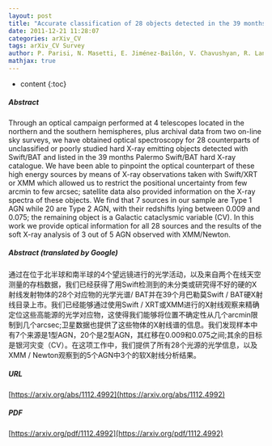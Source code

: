 ```yaml
---
layout: post
title: "Accurate classification of 28 objects detected in the 39 months Palermo Swift/BAT hard X-ray catalogue"
date: 2011-12-21 11:28:07
categories: arXiv_CV
tags: arXiv_CV Survey
author: P. Parisi, N. Masetti, E. Jiménez-Bailón, V. Chavushyan, R. Landi, A. Malizia, E. Palazzi, L. Bassani, A. Bazzano, A. J. Bird, G. Galaz, D. Minniti, L. Morelli, M. Schiavone, P. Ubertini
mathjax: true
---
```


* content
{:toc}

##### Abstract
Through an optical campaign performed at 4 telescopes located in the northern and the southern hemispheres, plus archival data from two on-line sky surveys, we have obtained optical spectroscopy for 28 counterparts of unclassified or poorly studied hard X-ray emitting objects detected with Swift/BAT and listed in the 39 months Palermo Swift/BAT hard X-ray catalogue. We have been able to pinpoint the optical counterpart of these high energy sources by means of X-ray observations taken with Swift/XRT or XMM which allowed us to restrict the positional uncertainty from few arcmin to few arcsec; satellite data also provided information on the X-ray spectra of these objects. We find that 7 sources in our sample are Type 1 AGN while 20 are Type 2 AGN, with their redshifts lying between 0.009 and 0.075; the remaining object is a Galactic cataclysmic variable (CV). In this work we provide optical information for all 28 sources and the results of the soft X-ray analysis of 3 out of 5 AGN observed with XMM/Newton.

##### Abstract (translated by Google)
通过在位于北半球和南半球的4个望远镜进行的光学活动，以及来自两个在线天空测量的存档数据，我们已经获得了用Swift检测到的未分类或研究得不好的硬的X射线发射物体的28个对应物的光学光谱/ BAT并在39个月巴勒莫Swift / BAT硬X射线目录上市。我们已经能够通过使用Swift / XRT或XMM进行的X射线观察来精确定位这些高能源的光学对应物，这使得我们能够将位置不确定性从几个arcmin限制到几个arcsec;卫星数据也提供了这些物体的X射线谱的信息。我们发现样本中有7个来源是1型AGN，20个是2型AGN，其红移在0.009和0.075之间;其余的目标是银河灾变（CV）。在这项工作中，我们提供了所有28个光源的光学信息，以及XMM / Newton观察到的5个AGN中3个的软X射线分析结果。

##### URL
[https://arxiv.org/abs/1112.4992](https://arxiv.org/abs/1112.4992)

##### PDF
[https://arxiv.org/pdf/1112.4992](https://arxiv.org/pdf/1112.4992)

